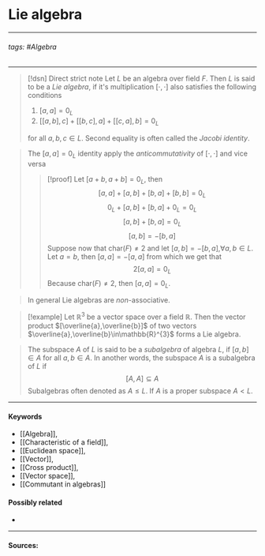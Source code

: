 # Lie algebra
***
###### tags: #Algebra 
***
>[!dsn] Direct strict note
>Let $L$ be an algebra over field $F$. Then $L$ is said to be a *Lie algebra*, if it's multiplication $[\cdot,\cdot]$ also satisfies the following conditions
>1. $[a,a]=0_{L}$
>2. $[[a,b],c]+[[b,c],a]+[[c,a],b]=0_{L}$
>
>for all $a,b,c\in L$. Second equality is often called the *Jacobi identity*.

>The $[a,a]=0_{L}$ identity apply the *anticommutativity* of $[\cdot,\cdot]$ and vice versa
>>[!proof]
>>Let $[a+b,a+b]=0_{L}$, then
>>$$[a,a]+[a,b]+[b,a]+[b,b]=0_{L}$$
>>$$0_{L}+[a,b]+[b,a]+0_{L}=0_{L}$$
>>$$[a,b]+[b,a]=0_{L}$$
>>$$[a,b]=-[b,a]$$
>>Suppose now that $\text{char}(F)\ne2$ and let $[a,b]=-[b,a]$,$\forall a,b\in L$. Let $a=b$, then $[a,a]=-[a,a]$ from which we get that 
>>$$2[a,a]=0_{L}$$
>>Because $\text{char}(F)\ne2$, then $[a,a]=0_{L}$.

>In general Lie algebras are *non*-associative.

>[!example] 
>Let $\mathbb{R}^{3}$ be a vector space over a field $\mathbb{R}$. Then the vector product $[\overline{a},\overline{b}]$ of two vectors $\overline{a},\overline{b}\in\mathbb{R}^{3}$ forms a Lie algebra. 

>The subspace $A$ of $L$ is said to be a *subalgebra* of algebra $L$, if $[a,b]\in A$ for all $a,b\in A$. In another words, the subspace $A$ is a subalgebra of $L$ if 
>$$[A,A]\subseteq A$$
>Subalgebras often denoted as $A\le L$. If $A$ is a proper subspace $A<L$.

***
#### Keywords
- [[Algebra]],
- [[Characteristic of a field]],
- [[Euclidean space]],
- [[Vector]],
- [[Cross product]],
- [[Vector space]],
- [[Commutant in algebras]]
#### Possibly related
- 
***
#### Sources:
